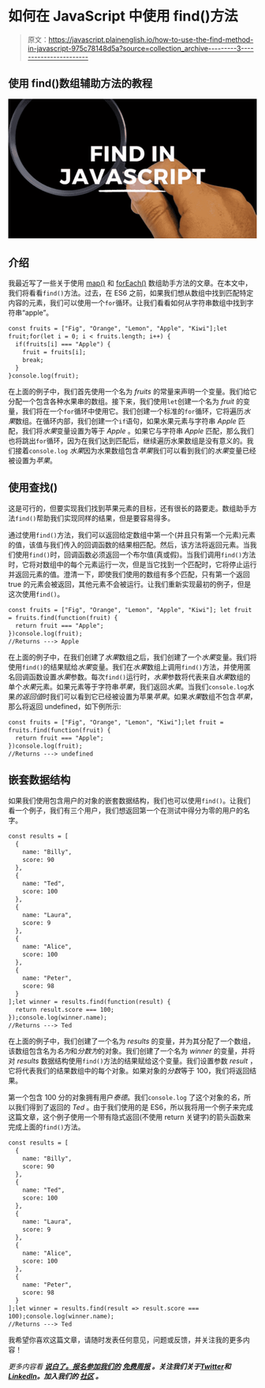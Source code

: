 # 如何在 JavaScript 中使用 find()方法

> 原文：<https://javascript.plainenglish.io/how-to-use-the-find-method-in-javascript-975c78148d5a?source=collection_archive---------3----------------------->

## 使用 find()数组辅助方法的教程

![](img/a005a913bc031cecf08819eb42bf1670.png)

## 介绍

我最近写了一些关于使用 [map()](https://blog.devgenius.io/using-map-in-javascript-94e6050299e6) 和 [forEach()](/how-to-use-the-javascript-foreach-method-a9e6f9e9a071) 数组助手方法的文章。在本文中，我们将看看`find()`方法。过去，在 ES6 之前，如果我们想从数组中找到匹配特定内容的元素，我们可以使用一个`for`循环。让我们看看如何从字符串数组中找到字符串“apple”。

```
const fruits = ["Fig", "Orange", "Lemon", "Apple", "Kiwi"];let fruit;for(let i = 0; i < fruits.length; i++) {
  if(fruits[i] === "Apple") {
    fruit = fruits[i];
    break;
  }
}console.log(fruit);
```

在上面的例子中，我们首先使用一个名为 *fruits* 的常量来声明一个变量。我们给它分配一个包含各种水果串的数组。接下来，我们使用`let`创建一个名为 *fruit* 的变量，我们将在一个`for`循环中使用它。我们创建一个标准的`for`循环，它将遍历*水果*数组。在循环内部，我们创建一个`if`语句，如果水果元素与字符串 *Apple* 匹配，我们将*水果*变量设置为等于 *Apple* 。如果它与字符串 *Apple* 匹配，那么我们也将跳出`for`循环，因为在我们达到匹配后，继续遍历水果数组是没有意义的。我们接着`console.log` *水果*因为水果数组包含*苹果*我们可以看到我们的*水果*变量已经被设置为*苹果*。

## 使用查找()

这是可行的，但要实现我们找到苹果元素的目标，还有很长的路要走。数组助手方法`find()`帮助我们实现同样的结果，但是要容易得多。

通过使用`find()`方法，我们可以返回给定数组中第一个(并且只有第一个元素)元素的值，该值与我们传入的回调函数的结果相匹配。然后，该方法将返回元素。当我们使用`find()`时，回调函数必须返回一个布尔值(真或假)。当我们调用`find()`方法时，它将对数组中的每个元素运行一次，但是当它找到一个匹配时，它将停止运行并返回元素的值。澄清一下，即使我们使用的数组有多个匹配，只有第一个返回 true 的元素会被返回，其他元素不会被运行。让我们重新实现最初的例子，但是这次使用`find()`。

```
const fruits = ["Fig", "Orange", "Lemon", "Apple", "Kiwi"]; let fruit = fruits.find(function(fruit) {
  return fruit === "Apple";
})console.log(fruit);
//Returns ---> Apple
```

在上面的例子中，在我们创建了*水果*数组之后，我们创建了一个*水果*变量。我们将使用`find()`的结果赋给*水果*变量。我们在*水果*数组上调用`find()`方法，并使用匿名回调函数设置*水果*参数。每次`find()`运行时，*水果*参数将代表来自*水果*数组的单个*水果*元素。如果元素等于字符串*苹果*，我们返回*水果*。当我们`console.log`水果*的返回值*时我们可以看到它已经被设置为苹果*苹果*。如果*水果*数组不包含*苹果*，那么将返回 undefined，如下例所示:

```
const fruits = ["Fig", "Orange", "Lemon", "Kiwi"];let fruit = fruits.find(function(fruit) {
  return fruit === "Apple";
})console.log(fruit);
//Returns ---> undefined
```

## 嵌套数据结构

如果我们使用包含用户的对象的嵌套数据结构，我们也可以使用`find()`。让我们看一个例子，我们有三个用户，我们想返回第一个在测试中得分为零的用户的名字。

```
const results = [
  {
    name: "Billy",
    score: 90
  },
  {
    name: "Ted",
    score: 100
  },
  {
    name: "Laura",
    score: 9
  },
  {
    name: "Alice",
    score: 100
  },
  {
    name: "Peter",
    score: 98
  }
];let winner = results.find(function(result) {
  return result.score === 100;
});console.log(winner.name);
//Returns ---> Ted
```

在上面的例子中，我们创建了一个名为 *results* 的变量，并为其分配了一个数组，该数组包含名为*名为*和*分数为*的对象。我们创建了一个名为 *winner* 的变量，并将对 *results* 数据结构使用`find()`方法的结果赋给这个变量。我们设置参数 *result* ，它将代表我们的结果数组中的每个对象。如果对象的*分数*等于 100，我们将返回结果。

第一个包含 100 分的对象拥有用户*泰德*。我们`console.log` 了这个对象的*名*，所以我们得到了返回的 *Ted* 。由于我们使用的是 ES6，所以我将用一个例子来完成这篇文章，这个例子使用一个带有隐式返回(不使用 return 关键字)的箭头函数来完成上面的`find()`方法。

```
const results = [
  {
    name: "Billy",
    score: 90
  },
  {
    name: "Ted",
    score: 100
  },
  {
    name: "Laura",
    score: 9
  },
  {
    name: "Alice",
    score: 100
  },
  {
    name: "Peter",
    score: 98
  }
];let winner = results.find(result => result.score === 100);console.log(winner.name);
//Returns ---> Ted
```

我希望你喜欢这篇文章，请随时发表任何意见，问题或反馈，并关注我的更多内容！

*更多内容看* [***说白了。报名参加我们的***](https://plainenglish.io/) **[***免费周报***](http://newsletter.plainenglish.io/) *。关注我们关于*[***Twitter***](https://twitter.com/inPlainEngHQ)*和*[***LinkedIn***](https://www.linkedin.com/company/inplainenglish/)*。加入我们的* [***社区***](https://discord.gg/GtDtUAvyhW) *。***